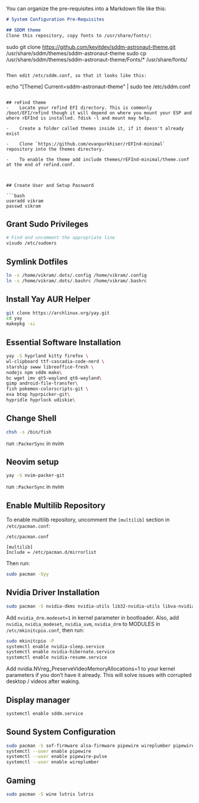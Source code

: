 You can organize the pre-requisites into a Markdown file like this:

```markdown
# System Configuration Pre-Requisites

## SDDM theme
Clone this repository, copy fonts to /usr/share/fonts/:

```
sudo git clone https://github.com/keyitdev/sddm-astronaut-theme.git /usr/share/sddm/themes/sddm-astronaut-theme
sudo cp /usr/share/sddm/themes/sddm-astronaut-theme/Fonts/* /usr/share/fonts/
```

Then edit /etc/sddm.conf, so that it looks like this:

```
echo "[Theme]
Current=sddm-astronaut-theme" | sudo tee /etc/sddm.conf
```

## reFind theme
-    Locate your refind EFI directory. This is commonly /boot/EFI/refind though it will depend on where you mount your ESP and where rEFInd is installed. fdisk -l and mount may help.

-    Create a folder called themes inside it, if it doesn't already exist

-    Clone `https://github.com/evanpurkhiser/rEFInd-minimal` repository into the themes directory.

-    To enable the theme add include themes/rEFInd-minimal/theme.conf at the end of refind.conf.



## Create User and Setup Password

```bash
useradd vikram
passwd vikram
```

## Grant Sudo Privileges

```bash
# Find and uncomment the appropriate line
visudo /etc/sudoers
```

## Symlink Dotfiles

```bash
ln -s /home/vikram/.dots/.config /home/vikram/.config
ln -s /home/vikram/.dots/.bashrc /home/vikram/.bashrc
```

## Install Yay AUR Helper

```bash
git clone https://archlinux.org/yay.git
cd yay
makepkg -si
```

## Essential Software Installation

```bash
yay -S hyprland kitty firefox \
wl-clipboard ttf-cascadia-code-nerd \
starship swww libreoffice-fresh \
nodejs npm sddm mako\
bc wget imv qt5-wayland qt6-wayland\
gimp android-file-transfer\
fish pokemon-colorscripts-git \
exa btop hyprpicker-git\
hypridle hyprlock udiskie\
```

## Change Shell

```bash
chsh -s /bin/fish
```
run `:PackerSync` in nvim

## Neovim setup

```bash
yay -S nvim-packer-git
```
run `:PackerSync` in nvim

## Enable Multilib Repository

To enable multilib repository, uncomment the `[multilib]` section in `/etc/pacman.conf`:

```plaintext
/etc/pacman.conf

[multilib]
Include = /etc/pacman.d/mirrorlist
```

Then run:

```bash
sudo pacman -Syy
```

## Nvidia Driver Installation

```bash
sudo pacman -S nvidia-dkms nvidia-utils lib32-nvidia-utils libva-nvidia-driver
```

Add `nvidia_drm.modeset=1` in kernel parameter in bootloader. Also, add `nvidia`, `nvidia_modeset`, `nvidia_uvm`, `nvidia_drm` to MODULES in `/etc/mkinitcpio.conf`, then run:

```bash
sudo mkinitcpio -P
systemctl enable nvidia-sleep.service
systemctl enable nvidia-hibernate.service
systemctl enable nvidia-resume.service
```
Add nvidia.NVreg_PreserveVideoMemoryAllocations=1 to your kernel parameters if you don’t have it already. This will solve issues with corrupted desktop / videos after waking.


## Display manager
```bash
systemctl enable sddm.service
```

## Sound System Configuration

```bash
sudo pacman -S sof-firmware alsa-firmware pipewire wireplumber pipewire-pulse
systemctl --user enable pipewire
systemctl --user enable pipewire-pulse
systemctl --user enable wireplumber
```

## Gaming

```bash
sudo pacman -S wine lutris lutris
```
```
